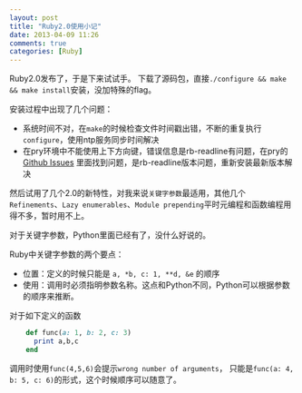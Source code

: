 ```yaml
---
layout: post
title: "Ruby2.0使用小记"
date: 2013-04-09 11:26
comments: true
categories: [Ruby]
---
```


Ruby2.0发布了，于是下来试试手。
下载了源码包，直接`./configure && make && make install`安装，没加特殊的flag。

安装过程中出现了几个问题：

* 系统时间不对，在`make`的时候检查文件时间戳出错，不断的重复执行`configure`，使用ntp服务同步时间解决
* 在pry环境中不能使用上下方向键，错误信息是rb-readline有问题，在pry的 [Github Issues] 里面找到问题，是rb-readline版本问题，重新安装最新版本解决


然后试用了几个2.0的新特性，对我来说`关键字参数`最适用，其他几个`Refinements`、`Lazy enumerables`、`Module prepending`平时元编程和函数编程用得不多，暂时用不上。

对于关键字参数，Python里面已经有了，没什么好说的。

Ruby中关键字参数的两个要点：

* 位置：定义的时候只能是 `a, *b, c: 1, **d, &e` 的顺序
* 使用：调用时必须指明参数名称。这点和Python不同，Python可以根据参数的顺序来推断。
    
对于如下定义的函数

```ruby
    def func(a: 1, b: 2, c: 3) 
      print a,b,c 
    end
```

调用时使用`func(4,5,6)`会提示`wrong number of arguments`，
只能是`func(a: 4, b: 5, c: 6)`的形式，这个时候顺序可以随意了。


   [github issues]: https://github.com/pry/pry/issues/863/